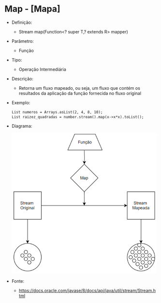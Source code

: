 # Map - [Mapa]

- Definição: 
    - <R> Stream<R> map(Function<? super T,? extends R> mapper)

- Parâmetro:
    - Função

- Tipo: 
    - Operação Intermediária

- Descrição:
    - Retorna um fluxo mapeado, ou seja, um fluxo que contém os resultados da aplicação da função fornecida no fluxo original 

- Exemplo: 
    ```
    List numeros = Arrays.asList(2, 4, 8, 10);
    List raizez_quadradas = number.stream().map(x->x*x).toList();
    ```
- Diagrama:

    ![Map](../images/04_map.png)

- Fonte: 
    - https://docs.oracle.com/javase/8/docs/api/java/util/stream/Stream.html